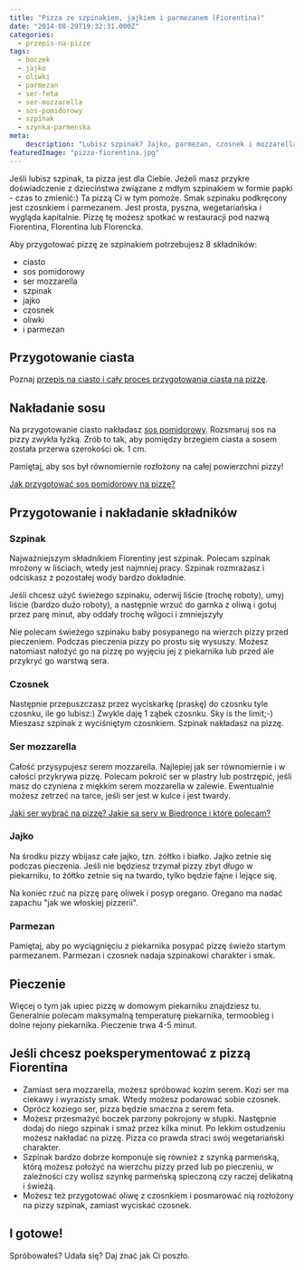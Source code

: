 ```yaml
---
title: "Pizza ze szpinakiem, jajkiem i parmezanem (Fiorentina)"
date: "2014-08-29T19:32:31.000Z"
categories: 
  - przepis-na-pizze
tags: 
  - boczek
  - jajko
  - oliwki
  - parmezan
  - ser-feta
  - ser-mozzarella
  - sos-pomidorowy
  - szpinak
  - szynka-parmenska
meta: 
    description: "Lubisz szpinak? Jajko, parmezan, czosnek i mozzarella świetnie dopełnią smak szpinaku na Twojej pizzy"
featuredImage: "pizza-fiorentina.jpg"
---
```


Jeśli lubisz szpinak, ta pizza jest dla Ciebie. Jeżeli masz przykre doświadczenie z dzieciństwa związane z mdłym szpinakiem w formie papki - czas to zmienić:) Ta pizzą Ci w tym pomoże. Smak szpinaku podkręcony jest czosnkiem i parmezanem. Jest prosta, pyszna, wegetariańska i wygląda kapitalnie. Pizzę tę możesz spotkać w restauracji pod nazwą Fiorentina, Florentina lub Florencka.

Aby przygotować pizzę ze szpinakiem potrzebujesz 8 składników:

- ciasto
- sos pomidorowy
- ser mozzarella
- szpinak
- jajko
- czosnek
- oliwki
- i parmezan

## Przygotowanie ciasta

Poznaj <a title="Przepis na ciasto na pizzę" href="/przepis-na-ciasto-na-pizze/">przepis na ciasto i cały proces przygotowania ciasta na pizzę</a>.

## Nakładanie sosu

Na przygotowanie ciasto nakładasz <a title="Przepis na sos pomidorowy do pizzy" href="/przepis-na-sos-pomidorowy-do-pizzy/">sos pomidorowy</a>. Rozsmaruj sos na pizzy zwykła łyżką. Zrób to tak, aby pomiędzy brzegiem ciasta a sosem została przerwa szerokości ok. 1 cm.

Pamiętaj, aby sos był równomiernie rozłożony na całej powierzchni pizzy!

<a title="Przepis na sos pomidorowy do pizzy" href="/przepis-na-sos-pomidorowy-do-pizzy/">Jak przygotować sos pomidorowy na pizzę?</a>

## Przygotowanie i nakładanie składników

### Szpinak

Najważniejszym składnikiem Fiorentiny jest szpinak. Polecam szpinak mrożony w liściach, wtedy jest najmniej pracy. Szpinak rozmrażasz i odciskasz z pozostałej wody bardzo dokładnie.

Jeśli chcesz użyć świeżego szpinaku, oderwij liście (trochę roboty), umyj liście (bardzo dużo roboty), a następnie wrzuć do garnka z oliwą i gotuj przez parę minut, aby oddały trochę wilgoci i zmniejszyły

Nie polecam świeżego szpinaku baby posypanego na wierzch pizzy przed pieczeniem. Podczas pieczenia pizzy po prostu się wysuszy. Możesz natomiast nałożyć go na pizzę po wyjęciu jej z piekarnika lub przed ale przykryć go warstwą sera.

### Czosnek

Następnie przepuszczasz przez wyciskarkę (praskę) do czosnku tyle czosnku, ile go lubisz:) Zwykle daję 1 ząbek czosnku. Sky is the limit;-) Mieszasz szpinak z wyciśniętym czosnkiem. Szpinak nakładasz na pizzę.

### Ser mozzarella

Całość przysypujesz serem mozzarella. Najlepiej jak ser równomiernie i w całości przykrywa pizzę. Polecam pokroić ser w plastry lub postrzępić, jeśli masz do czyniena z miękkim serem mozzarella w zalewie. Ewentualnie możesz zetrzeć na tarce, jeśli ser jest w kulce i jest twardy.

<a title="Jaki ser wybrać do pizzy?" href="/jaki-ser-wybrac-do-pizzy/">Jaki ser wybrać na pizzę? Jakie są sery w Biedronce i które polecam?</a>

### Jajko

Na środku pizzy wbijasz całe jajko, tzn. żółtko i białko. Jajko zetnie się podczas pieczenia. Jeśli nie będziesz trzymał pizzy zbyt długo w piekarniku, to żółtko zetnie się na twardo, tylko będzie fajne i lejące się.

Na koniec rzuć na pizzę parę oliwek i posyp oregano. Oregano ma nadać zapachu "jak we włoskiej pizzerii".

### Parmezan

Pamiętaj, aby po wyciągnięciu z piekarnika posypać pizzę świeżo startym parmezanem. Parmezan i czosnek nadaja szpinakowi charakter i smak.

## Pieczenie

Więcej o tym jak upiec pizzę w domowym piekarniku znajdziesz tu. Generalnie polecam maksymalną temperaturę piekarnika, termoobieg i dolne rejony piekarnika. Pieczenie trwa 4-5 minut.

## Jeśli chcesz poeksperymentować z pizzą Fiorentina

- Zamiast sera mozzarella, możesz spróbować kozim serem. Kozi ser ma ciekawy i wyrazisty smak. Wtedy możesz podarować sobie czosnek.
- Oprócz koziego ser, pizza będzie smaczna z serem feta.
- Możesz przesmażyć boczek parzony pokrojony w słupki. Następnie dodaj do niego szpinak i smaż przez kilka minut. Po lekkim ostudzeniu możesz nakładać na pizzę. Pizza co prawda straci swój wegetariański charakter.
- Szpinak bardzo dobrze komponuje się również z szynką parmeńską, którą możesz położyć na wierzchu pizzy przed lub po pieczeniu, w zależności czy wolisz szynkę parmeńską spieczoną czy raczej delikatną i świeżą.
- Możesz też przygotować oliwę z czosnkiem i posmarować nią rozłożony na pizzy szpinak, zamiast wyciskać czosnek.

## I gotowe!

Spróbowałeś? Udała się? Daj znać jak Ci poszło.
